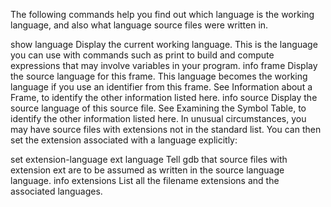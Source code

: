 The following commands help you find out which language is the working language, and also what language source files were written in.

show language
Display the current working language. This is the language you can use with commands such as print to build and compute expressions that may involve variables in your program. 
info frame
Display the source language for this frame. This language becomes the working language if you use an identifier from this frame. See Information about a Frame, to identify the other information listed here. 
info source
Display the source language of this source file. See Examining the Symbol Table, to identify the other information listed here.
In unusual circumstances, you may have source files with extensions not in the standard list. You can then set the extension associated with a language explicitly:

set extension-language ext language
Tell gdb that source files with extension ext are to be assumed as written in the source language language. 
info extensions
List all the filename extensions and the associated languages.